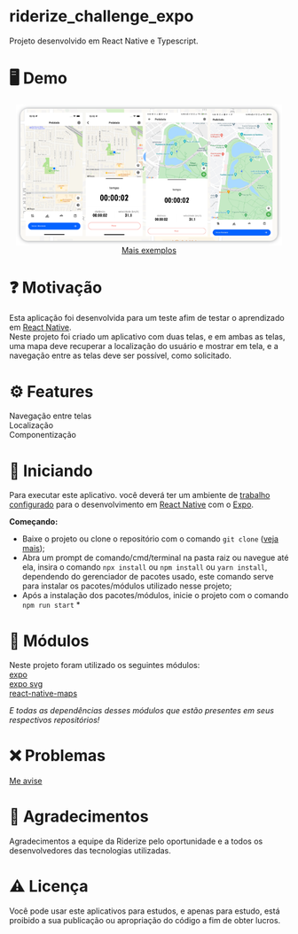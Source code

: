 # riderize_challenge_expo
Projeto desenvolvido em React Native e Typescript.

# 🖥️ Demo
<div align="center">
  <a href='https://github.com/diegodls/riderize_challenge_expo/tree/assets'/>
    <img src='https://github.com/diegodls/riderize_challenge_expo/blob/assets/preview.png?raw=true'  width="480" align="center"/></br>
    Mais exemplos</br>
  </a>
 </div>

# ❓ Motivação
Esta aplicação foi desenvolvida para um teste afim de testar o aprendizado em [React Native](https://reactnative.dev/docs/environment-setup).</br>
Neste projeto foi criado um aplicativo com duas telas, e em ambas as telas, uma mapa deve recuperar a localização do usuário e mostrar em tela, e a navegação entre as telas deve ser possível, como solicitado.</br>


# ⚙️ Features
Navegação entre telas </br>
Localização </br>
Componentização </br>

# 🚀 Iniciando
Para executar este aplicativo. você deverá ter um ambiente de [trabalho configurado](https://www.google.com/) para o desenvolvimento em [React Native](https://reactnative.dev/docs/environment-setup) com o [Expo](https://docs.expo.dev/).</br>

**Começando:**
* Baixe o projeto ou clone o repositório com o comando `git clone` ([veja mais](https://help.github.com/pt/github/creating-cloning-and-archiving-repositories/cloning-a-repository));
* Abra um prompt de comando/cmd/terminal na pasta raiz ou navegue até ela, insira o comando `npx install` ou `npm install` ou `yarn install`, dependendo do gerenciador de pacotes usado, este comando serve para instalar os pacotes/módulos utilizado nesse projeto;
* Após a instalação dos pacotes/módulos, inicie o projeto com o comando `npm run start` *


# 🔩 Módulos
Neste projeto foram utilizado os seguintes módulos:</br>
[expo](https://docs.expo.dev/) </br>
[expo svg](https://docs.expo.dev/versions/latest/sdk/svg/)</br>
[react-native-maps](https://github.com/react-native-maps/react-native-maps)</br>

_E todas as dependências desses módulos que estão presentes em seus respectivos repositórios!_

# ❌ Problemas
[Me avise](https://www.linkedin.com/in/diegoluisdasilva/)

# 👏 Agradecimentos
Agradecimentos a equipe da Riderize pelo oportunidade e a todos os desenvolvedores das tecnologias utilizadas.

# ⚠️ Licença
Você pode usar este aplicativos para estudos, e apenas para estudo, está proibido a sua publicação ou apropriação do código a fim de obter lucros.
